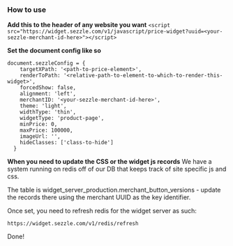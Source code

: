 
### How to use

**Add this to the header of any website you want**
```<script src="https://widget.sezzle.com/v1/javascript/price-widget?uuid=<your-sezzle-merchant-id-here>"></script>```

**Set the document config like so**
```
document.sezzleConfig = {
    targetXPath: '<path-to-price-element>',
    renderToPath: '<relative-path-to-element-to-which-to-render-this-widget>',
    forcedShow: false,
    alignment: 'left',
    merchantID: '<your-sezzle-merchant-id-here>',
    theme: 'light',
    widthType: 'thin',
    widgetType: 'product-page',
    minPrice: 0,
    maxPrice: 100000,
    imageUrl: '',
    hideClasses: ['class-to-hide']
  }
```

**When you need to update the CSS or the widget js records**
We have a system running on redis off of our DB that keeps track of site specific js and css.

The table is widget_server_production.merchant_button_versions - update the records there using the merchant UUID as the key identifier.

Once set, you need to refresh redis for the widget server as such:
```
https://widget.sezzle.com/v1/redis/refresh
```

Done!

